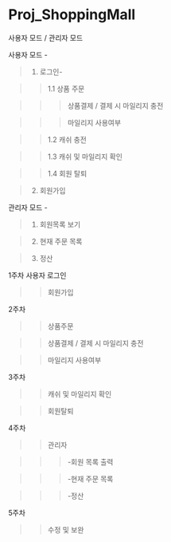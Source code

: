 # Proj_ShoppingMall

사용자 모드 / 관리자 모드

사용자 모드 - 

>1. 로그인-

>>1.1 상품 주문

>>>상품결제 / 결제 시 마일리지 충전

>>>마일리지 사용여부

>>1.2 캐쉬 충전

>>1.3 캐쉬 및 마일리지 확인

>>1.4 회원 탈퇴

>2. 회원가입

관리자 모드 -

>1. 회원목록 보기

>2. 현재 주문 목록

>3. 정산

1주차 사용자 로그인

>>회원가입

2주차

>>상품주문

>>상품결제 / 결제 시 마일리지 충전

>>마일리지 사용여부

3주차

>>캐쉬 및 마일리지 확인

>>회원탈퇴

4주차

>>관리자

>>>-회원 목록 출력

>>>-현재 주문 목록

>>>-정산

5주차

>>수정 및 보완
